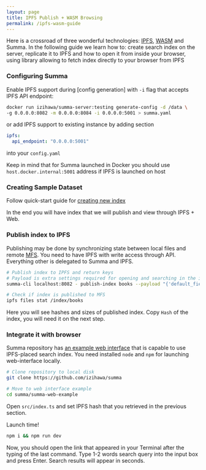 ```yaml
---
layout: page
title: IPFS Publish + WASM Browsing
permalink: /ipfs-wasm-guide
---
```

Here is a crossroad of three wonderful technologies: [IPFS](https://docs.ipfs.io/), [WASM](https://webassembly.org/getting-started/developers-guide/) and Summa.
In the following guide we learn how to: 
create search index on the server, 
replicate it to IPFS 
and how to open it from inside your browser, using library allowing to fetch index directly to your browser from IPFS

### Configuring Summa

Enable IPFS support during [config generation] with `-i` flag that accepts IPFS API endpoint:
```bash
docker run izihawa/summa-server:testing generate-config -d /data \
-g 0.0.0.0:8082 -m 0.0.0.0:8084 -i 0.0.0.0:5001 > summa.yaml
```
or add IPFS support to existing instance by adding section
```yaml
ipfs:
  api_endpoint: "0.0.0.0:5001"
```
into your `config.yaml`

Keep in mind that for Summa launched in Docker you should use `host.docker.internal:5001` address if IPFS is launched on host

### Creating Sample Dataset

Follow quick-start guide for [creating new index](/summa/quick-start#setup)

In the end you will have index that we will publish and view through IPFS + Web.

### Publish index to IPFS <a name="ipfs"></a>

Publishing may be done by synchronizing state between local files and remote [MFS](https://docs.ipfs.tech/concepts/file-systems/#mutable-file-system-mfs).
You need to have IPFS with write access through API. Everything other is delegated to Summa and IPFS.

```bash
# Publish index to IPFS and return keys
# Payload is extra settings required for opening and searching in the index. It is subject of changing in the nearest future.
summa-cli localhost:8082 - publish-index books --payload "{'default_fields': ['title', 'text'], 'multi_fields': [], 'name': 'books'}"

# Check if index is published to MFS
ipfs files stat /index/books
```

Here you will see hashes and sizes of published index. Copy `Hash` of the index, you will need it on the next step.

### Integrate it with browser <a name="web"></a>

Summa repository has [an example web interface](https://github.com/izihawa/summa/tree/master/summa-web-example) that is capable to use IPFS-placed search index.
You need installed `node` and `npm` for launching web-interface locally.
```bash
# Clone repository to local disk
git clone https://github.com/izihawa/summa

# Move to web interface example
cd summa/summa-web-example
```

Open `src/index.ts` and set IPFS hash that you retrieved in the previous section.

Launch time!

```bash
npm i && npm run dev
```

Now, you should open the link that appeared in your Terminal after the typing of the last command.
Type 1-2 words search query into the input box and press Enter. Search results will appear in seconds.